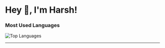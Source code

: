 # Hey 👋, I'm Harsh!

### Most Used Languages
![Top Languages](https://github-readme-stats.vercel.app/api/top-langs/?username=harshgaggar19&layout=compact&theme=one_dark_pro)

---

<!---
harshgaggar19/harshgaggar19 is a ✨ special ✨ repository because its `README.md` (this file) appears on your GitHub profile.
You can click the Preview link to take a look at your changes.
--->
